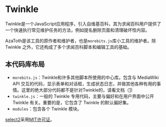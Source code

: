 # Twinkle

Twinkle是一个JavaScript应用程序，引入自维基百科，其为求闻百科用户提供了一个快速执行常见维护任务的方法，例如提名删除页面和清理破坏性内容。

AzaToth是该工具的原作者和维护者，也是`morebits.js`库小工具的维护者。除 Twinkle 之外，它还构成了多个求闻百科脚本和编辑工具的基础。

## 本代码库布局

- `morebits.js`：Twinkle和许多其他脚本所使用的中心库。包含与 MediaWiki API 交互的代码，显示表单和对话框，生成状态日志，并做其他各种有用的事情。这里的绝大部分代码都不是针对Twinkle的，请看文档（[1](https://github.com/wikimedia-gadgets/twinkle/wiki/morebits))
- `twinkle.js`：一般的 Twinkle 专用代码，主要与偏好和在用户界面中公开 Twinkle 有关。重要的是，它包含了 Twinkle 的默认偏好集。
- `modules`：包含各个 Twinkle 模块。

[select2][]采用[MIT许可证][select2license]。

[select2]: https://github.com/select2/select2
[select2license]: https://github.com/select2/select2/blob/develop/LICENSE.md
